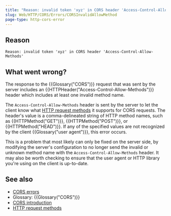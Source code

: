 ```yaml
---
title: "Reason: invalid token 'xyz' in CORS header 'Access-Control-Allow-Methods'"
slug: Web/HTTP/CORS/Errors/CORSInvalidAllowMethod
page-type: http-cors-error
---
```




## Reason

```plain
Reason: invalid token 'xyz' in CORS header 'Access-Control-Allow-Methods'
```

## What went wrong?

The response to the {{Glossary("CORS")}} request that was sent by the server includes
an {{HTTPHeader("Access-Control-Allow-Methods")}} header which includes at least one
invalid method name.

The `Access-Control-Allow-Methods` header is sent by the server to let the
client know what [HTTP request methods](/Web/HTTP/Methods) it
supports for CORS requests. The header's value is a comma-delineated string of HTTP
method names, such as {{HTTPMethod("GET")}}, {{HTTPMethod("POST")}}, or
{{HTTPMethod("HEAD")}}. If any of the specified values are not recognized by the client
{{Glossary("user agent")}}, this error occurs.

This is a problem that most likely can only be fixed on the server side, by modifying
the server's configuration to no longer send the invalid or unknown method name with the
`Access-Control-Allow-Methods` header. It may also be worth checking to
ensure that the user agent or HTTP library you're using on the client is up-to-date.

## See also

- [CORS errors](/Web/HTTP/CORS/Errors)
- Glossary: {{Glossary("CORS")}}
- [CORS introduction](/Web/HTTP/CORS)
- [HTTP request methods](/Web/HTTP/Methods)
